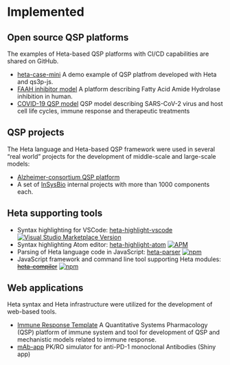 # Implemented

## Open source QSP platforms

The examples of Heta-based QSP platforms with CI/CD capabilities are shared on GitHub.

- [heta-case-mini](https://github.com/insysbio/heta-case-mini/)
    A demo example of QSP platfrom developed with Heta and qs3p-js.
- [FAAH inhibitor model](https://github.com/insysbio/faah-inhibitor)
    A platform describing Fatty Acid Amide Hydrolase inhibition in human.
- [COVID-19 QSP model](https://github.com/insysbio/covid19-qsp-model)
    QSP model describing SARS-CoV-2 virus and host cell life cycles, immune response and therapeutic treatments

## QSP projects

The Heta language and Heta-based QSP framework were used in several “real world” projects for the development of middle-scale and large-scale models:
-  [Alzheimer-consortium QSP platform](http://insysbio.com/en/news/20180910)
-  A set of [InSysBio](http://insysbio.com) internal projects with more than 1000 components each.

## Heta supporting tools

- Syntax highlighting for VSCode: [heta-highlight-vscode](https://github.com/insysbio/heta-highlight-vscode) [![Visual Studio Marketplace Version](https://img.shields.io/visual-studio-marketplace/v/insysbio.heta-highlight-vscode?label=VSMarket)](https://marketplace.visualstudio.com/items?itemName=insysbio.heta-highlight-vscode)
- Syntax highlighting Atom editor: [heta-highlight-atom](https://github.com/insysbio/heta-highlight-atom) [![APM](https://img.shields.io/apm/v/language-heta)](https://atom.io/packages/language-heta)
- Parsing of Heta language code in JavaScript: [heta-parser](https://github.com/insysbio/heta-parser) [![npm](https://img.shields.io/npm/v/heta-parser)](https://www.npmjs.com/package/heta-parser)
- JavaScript framework and command line tool supporting Heta modules: ~~[heta-compiler](https://github.com/insysbio/heta-compiler)~~ [![npm](https://img.shields.io/npm/v/heta-compiler)](https://www.npmjs.com/package/heta-compiler)

## Web applications

Heta syntax and Heta infrastructure were utilized for the development of web-based tools.

- [Immune Response Template](https://irt.insysbio.com)
    A Quantitative Systems Pharmacology (QSP) platform of immune system and tool for development of QSP and mechanistic models related to immune response.
- [mAb-app](https://insysbio.shinyapps.io/mAb-app/)
    PK/RO simulator for anti-PD-1 monoclonal Antibodies (Shiny app)
